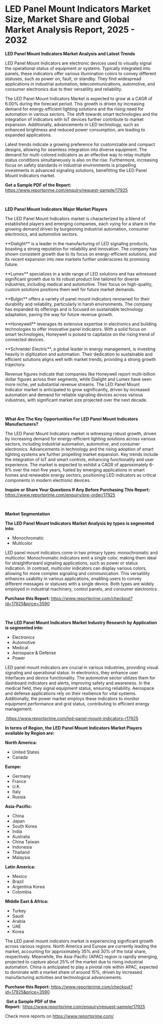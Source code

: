 <p><h1>LED Panel Mount Indicators Market Size, Market Share and Global Market Analysis Report, 2025 - 2032</h1></p><p><strong>LED Panel Mount Indicators Market Analysis and Latest Trends</strong></p>
<p><p>LED Panel Mount Indicators are electronic devices used to visually signal the operational status of equipment or systems. Typically integrated into panels, these indicators offer various illumination colors to convey different statuses, such as power on, fault, or standby. They find widespread applications in industrial automation, telecommunications, automotive, and consumer electronics due to their versatility and reliability.</p><p>The LED Panel Mount Indicators Market is expected to grow at a CAGR of 6.00% during the forecast period. This growth is driven by increasing demand for energy-efficient lighting solutions and the rising need for automation in various sectors. The shift towards smart technologies and the integration of indicators with IoT devices further contribute to market expansion. Additionally, advancements in LED technology, such as enhanced brightness and reduced power consumption, are leading to expanded applications.</p><p>Latest trends indicate a growing preference for customizable and compact designs, allowing for seamless integration into diverse equipment. The demand for multi-colored indicators as an effective way to relay multiple status conditions simultaneously is also on the rise. Furthermore, increasing focus on safety standards in industrial environments is propelling investments in advanced signaling solutions, benefitting the LED Panel Mount Indicators market.</p></p>
<p><strong>Get a Sample PDF of the Report:&nbsp;</strong> <a href="https://www.reportprime.com/enquiry/request-sample/17925?utm_campaign=2216&utm_medium=2&utm_source=Github&utm_content=ia&utm_term=18032025&utm_id=led-panel-mount-indicators">https://www.reportprime.com/enquiry/request-sample/17925</a></p>
<p>&nbsp;</p>
<p><strong>LED Panel Mount Indicators Major Market Players</strong></p>
<p><p>The LED Panel Mount Indicators market is characterized by a blend of established players and emerging companies, each vying for a share in the growing demand driven by burgeoning industrial automation, consumer electronics, and automotive sectors.</p><p>**Dialight** is a leader in the manufacturing of LED signaling products, boasting a strong reputation for reliability and innovation. The company has shown consistent growth due to its focus on energy-efficient solutions, and its recent expansion into new markets further underscores its promising future.</p><p>**Lumex** specializes in a wide range of LED solutions and has witnessed significant growth due to its robust product line tailored for diverse industries, including medical and automotive. Their focus on high-quality, custom solutions positions them well for future market demands.</p><p>**Bulgin** offers a variety of panel mount indicators renowned for their durability and reliability, particularly in harsh environments. The company has expanded its offerings and is focused on sustainable technology adaptation, paving the way for future revenue growth.</p><p>**Honeywell** leverages its extensive expertise in electronics and building technologies to offer innovative panel indicators. With a solid focus on smart technologies, Honeywell is poised to capitalize on the rising trend of connected devices.</p><p>**Schneider Electric**, a global leader in energy management, is investing heavily in digitization and automation. Their dedication to sustainable and efficient solutions aligns well with market trends, providing a strong growth trajectory.</p><p>Revenue figures indicate that companies like Honeywell report multi-billion dollar figures across their segments, while Dialight and Lumex have seen more niche, yet substantial revenue streams. The LED Panel Mount Indicator market is anticipated to grow significantly, driven by increased automation and demand for reliable signaling devices across various industries, with significant market size projected over the next decade.</p></p>
<p>&nbsp;</p>
<p><strong>What Are The Key Opportunities For LED Panel Mount Indicators Manufacturers?</strong></p>
<p><p>The LED Panel Mount Indicators market is witnessing robust growth, driven by increasing demand for energy-efficient lighting solutions across various sectors, including industrial automation, automotive, and consumer electronics. Advancements in technology and the rising adoption of smart lighting systems are further propelling market expansion. Key trends include the integration of IoT and smart controls, enhancing functionality and user experience. The market is expected to exhibit a CAGR of approximately 6-8% over the next five years, fueled by emerging applications in smart homes and renewable energy sectors, positioning LED indicators as critical components in modern electronic devices.</p></p>
<p><strong>Inquire or Share Your Questions If Any Before Purchasing This Report:</strong> <a href="https://www.reportprime.com/enquiry/pre-order/17925?utm_campaign=2216&utm_medium=2&utm_source=Github&utm_content=ia&utm_term=18032025&utm_id=led-panel-mount-indicators">https://www.reportprime.com/enquiry/pre-order/17925</a></p>
<p>&nbsp;</p>
<p><strong>Market Segmentation</strong></p>
<p><strong>The LED Panel Mount Indicators Market Analysis by types is segmented into:</strong></p>
<p><ul><li>Monochromatic</li><li>Multicolor</li></ul></p>
<p><p>LED panel mount indicators come in two primary types: monochromatic and multicolor. Monochromatic indicators emit a single color, making them ideal for straightforward signaling applications, such as power or status indication. In contrast, multicolor indicators can display various colors, allowing for more complex signaling and communication. This versatility enhances usability in various applications, enabling users to convey different messages or statuses with a single device. Both types are widely employed in industrial machinery, control panels, and consumer electronics.</p></p>
<p><strong>Purchase this Report:&nbsp;</strong><a href="https://www.reportprime.com/checkout?id=17925&price=3590&utm_campaign=2216&utm_medium=2&utm_source=Github&utm_content=ia&utm_term=18032025&utm_id=led-panel-mount-indicators">https://www.reportprime.com/checkout?id=17925&price=3590</a></p>
<p>&nbsp;</p>
<p><strong>The LED Panel Mount Indicators Market Industry Research by Application is segmented into:</strong></p>
<p><ul><li>Electronics</li><li>Automotive</li><li>Medical</li><li>Aerospace & Defense</li><li>Power</li></ul></p>
<p><p>LED panel mount indicators are crucial in various industries, providing visual signaling and operational status. In electronics, they enhance user interfaces and device functionality. The automotive sector utilizes them for dashboard indicators and alerts, improving safety and awareness. In the medical field, they signal equipment status, ensuring reliability. Aerospace and defense applications rely on their resilience for vital systems. Additionally, the power market employs these indicators to monitor equipment performance and grid status, contributing to efficient energy management.</p></p>
<p><a href="https://www.reportprime.com/led-panel-mount-indicators-r17925?utm_campaign=2216&utm_medium=2&utm_source=Github&utm_content=ia&utm_term=18032025&utm_id=led-panel-mount-indicators">&nbsp;https://www.reportprime.com/led-panel-mount-indicators-r17925</a></p>
<p><strong>In terms of Region, the LED Panel Mount Indicators Market Players available by Region are:</strong></p>
<p>
    <p> <strong> North America: </strong>
        <ul>
            <li>United States</li>
            <li>Canada</li>
        </ul>
        </p> 
    <p> <strong> Europe: </strong>
        <ul>
            <li>Germany</li>
            <li>France</li>
            <li>U.K.</li>
            <li>Italy</li>
            <li>Russia</li>
        </ul>
        </p> 
    <p> <strong> Asia-Pacific: </strong>
        <ul>
            <li>China</li>
            <li>Japan</li>
            <li>South Korea</li>
            <li>India</li>
            <li>Australia</li>
            <li>China Taiwan</li>
            <li>Indonesia</li>
            <li>Thailand</li>
            <li>Malaysia</li>
        </ul>
        </p> 
    <p> <strong> Latin America: </strong>
        <ul>
            <li>Mexico</li>
            <li>Brazil</li>
            <li>Argentina Korea</li>
            <li>Colombia</li>
        </ul>
        </p> 
    <p> <strong> Middle East & Africa: </strong>
        <ul>
            <li>Turkey</li>
            <li>Saudi</li>
            <li>Arabia</li>
            <li>UAE</li>
            <li>Korea</li>
        </ul>
    </p>
    </p>
<p><p>The LED panel mount indicators market is experiencing significant growth across various regions. North America and Europe are currently leading the market, accounting for approximately 35% and 30% of the total share, respectively. Meanwhile, the Asia-Pacific (APAC) region is rapidly emerging, projected to capture about 25% of the market due to rising industrial automation. China is anticipated to play a pivotal role within APAC, expected to dominate with a market share of around 15%, driven by increased manufacturing activities and technological advancements.</p></p>
<p><strong>Purchase this Report: </strong><a href="https://www.reportprime.com/checkout?id=17925&price=3590&utm_campaign=2216&utm_medium=2&utm_source=Github&utm_content=ia&utm_term=18032025&utm_id=led-panel-mount-indicators">https://www.reportprime.com/checkout?id=17925&price=3590</a></p>
<p>&nbsp;<strong>Get a Sample PDF of the Report:&nbsp;&nbsp;</strong><a href="https://www.reportprime.com/enquiry/request-sample/17925?utm_campaign=2216&utm_medium=2&utm_source=Github&utm_content=ia&utm_term=18032025&utm_id=led-panel-mount-indicators">https://www.reportprime.com/enquiry/request-sample/17925</a></p>
<p><strong></strong></p>
<p>Check more reports on <a href="https://www.reportprime.com/?utm_campaign=2216&utm_medium=2&utm_source=Github&utm_content=ia&utm_term=18032025&utm_id=led-panel-mount-indicators">https://www.reportprime.com/</a></p>